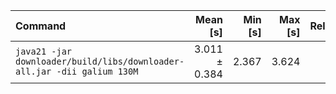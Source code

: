 | Command | Mean [s] | Min [s] | Max [s] | Relative |
|:---|---:|---:|---:|---:|
| `java21 -jar downloader/build/libs/downloader-all.jar -dii galium 130M` | 3.011 ± 0.384 | 2.367 | 3.624 | 1.00 |
